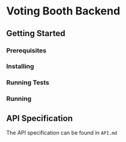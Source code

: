 # Voting Booth Backend

## Getting Started
### Prerequisites
### Installing
### Running Tests
### Running

## API Specification
The API specification can be found in ```API.md```
